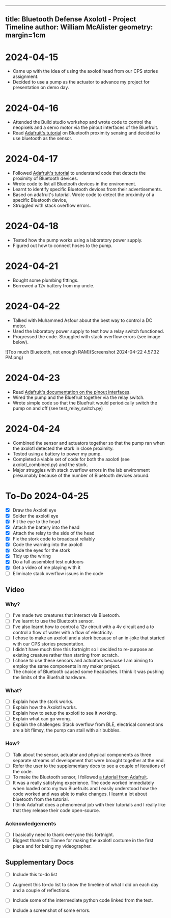 
---
title:  Bluetooth Defense Axolotl - Project Timeline
author: William McAlister
geometry: margin=1cm
---

# 2024-04-15
- Came up with the idea of using the axolotl head from our CPS stories assignment.
- Decided to use a pump as the actuator to advance my project for presentation on demo day.

# 2024-04-16
- Attended the Build studio workshop and wrote code to control the neopixels and a servo motor via the pinout interfaces of the Bluefruit.
- Read [Adafruit's tutorial](https://learn.adafruit.com/hide-n-seek-bluefruit-ornament/code-with-circuitpython) on Bluetooth proximity sensing and decided to use bluetooth as the sensor.

# 2024-04-17
- Followed [Adafruit's tutorial](https://learn.adafruit.com/hide-n-seek-bluefruit-ornament/code-with-circuitpython) to understand code that detects the proximity of Bluetooth devices.
- Wrote code to list all Bluetooth devices in the environment.
- Learnt to identify specific Bluetooth devices from their advertisements.
- Based on adafruit's tutorial. Wrote code to detect the proximity of a specific Bluetooth device,
- Struggled with stack overflow errors.

# 2024-04-18
- Tested how the pump works using a laboratory power supply.
- Figured out how to connect hoses to the pump.

# 2024-04-21
- Bought some plumbing fittings.
- Borrowed a 12v battery from my uncle.

# 2024-04-22
- Talked with Muhammed Asfour about the best way to control a DC motor.
- Used the laboratory power supply to test how a relay switch functioned.
- Progressed the code. Struggled with stack overflow errors (see image below).

![Too much Bluetooth, not enough RAM](Screenshot 2024-04-22 4.57.32 PM.png)

# 2024-04-23
- Read [Adafruit's documentation on the pinout interfaces](https://learn.adafruit.com/adafruit-circuit-playground-bluefruit/pinouts).
- Wired the pump and the Bluefruit together via the relay switch. 
- Wrote simple code so that the Bluefruit would periodically switch the pump on and off (see test_relay_switch.py)

# 2024-04-24
- Combined the sensor and actuators together so that the pump ran when the axolotl detected the stork in close proximity.
- Tested using a battery to power my pump. 
-  Completed a viable set of code for both the axolotl (see axolotl_combined.py) and the stork.
- Major struggles with stack overflow errors in the lab environment presumably because of the number of Bluetooth devices around.

# To-Do 2024-04-25
 - [x] Draw the Axolotl eye
 - [x] Solder the axolotl eye
 - [x] Fit the eye to the head
 - [x] Attach the battery into the head
 - [x] Attach the relay to the side of the head
 - [x] Fix the stork code to broadcast reliably
 - [x] Code the warning into the axolotl
 - [x] Code the eyes for the stork 
 - [x] Tidy up the wiring
 - [x] Do a full assembled test outdoors
 - [x] Get a video of me playing with it
 - [ ] Eliminate stack overflow issues in the code

## Video 

### Why?
 - [ ] I've made two creatures that interact via Bluetooth.
 - [ ]  I've learnt to use the Bluetooth sensor.
 - [ ] I've also learnt how to control a 12v circuit with a 4v circuit and a to control a flow of water with a flow of electricity. 
 - [ ]  I chose to make an axolotl and a stork because of an in-joke that started with our CPS stories presentation.
 - [ ] I didn't have much time this fortnight so I decided to re-purpose an existing creature rather than starting from scratch.
 - [ ] I chose to use these sensors and actuators because I am aiming to employ the same components in my maker project.
 - [ ] The choice of Bluetooth caused some headaches. I think it was pushing the limits of the Bluefruit hardware. 
 
### What?
 
 - [ ] Explain how the stork works.
 - [ ] Explain how the Axolotl works.
 - [ ] Explain how to setup the axolotl to see it working.
 - [ ] Explain what can go wrong.
 - [ ] Explain the challenges: Stack overflow from BLE, electrical connections are a bit flimsy, the pump can stall with air bubbles.

### How?

 - [ ] Talk about the sensor, actuator and physical components as three separate streams of development that were brought together at the end.
 - [ ] Refer the user to the supplementary docs to see a couple of iterations of the code.
 - [ ] To make the Bluetooth sensor, I followed [a tutorial from Adafruit](https://learn.adafruit.com/hide-n-seek-bluefruit-ornament/code-with-circuitpython).
 - [ ] It was a really satisfying experience. The code worked immediately when loaded onto my two Bluefruits and I easily understood how the code worked and was able to make changes. I learnt a lot about bluetooth from the tutorial.
 - [ ] I think Adafruit does a phenomenal job with their tutorials and I really like that they release their code open-source.

### Acknowledgements
 - [ ]  I basically need to thank everyone this fortnight.
 - [ ] Biggest thanks to Tianee for making the axolotl costume in the first place and for being my videographer.

## Supplementary Docs
 - [ ] Include this to-do list
 - [ ] Augment this to-do list to show the timeline of what I did on each day and a couple of reflections.
 - [ ] Include some of the intermediate python code linked from the text.
 - [ ] Include a screenshot of some errors.

